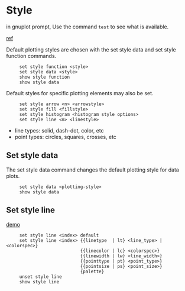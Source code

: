 # Style
in gnuplot prompt, Use the command `test` to see what is available.

[ref](http://gnuplot.sourceforge.net/docs_4.2/node231.html)

Default plotting styles are chosen with the set style data and set style function commands.
```
     set style function <style>
     set style data <style>
     show style function
     show style data
```

Default styles for specific plotting elements may also be set.
```
     set style arrow <n> <arrowstyle>
     set style fill <fillstyle>
     set style histogram <histogram style options>
     set style line <n> <linestyle>
```

- line types: solid, dash-dot, color, etc
- point types: circles, squares, crosses, etc

## Set style data

The set style data command changes the default plotting style for data plots.
```
     set style data <plotting-style>
     show style data
```

## Set style line
[demo](http://gnuplot.sourceforge.net/demo_canvas/dashcolor.html)
```
     set style line <index> default
     set style line <index> {{linetype  | lt} <line_type> | <colorspec>}
                            {{linecolor | lc} <colorspec>}
                            {{linewidth | lw} <line_width>}
                            {{pointtype | pt} <point_type>}
                            {{pointsize | ps} <point_size>}
                            {palette}
     unset style line
     show style line
```

